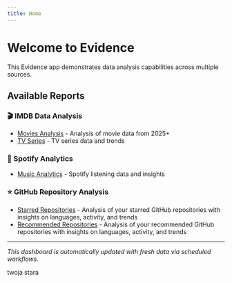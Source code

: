 ```yaml
---
title: Home
---
```


# Welcome to Evidence

This Evidence app demonstrates data analysis capabilities across multiple sources.

## Available Reports

### 🎬 IMDB Data Analysis
- [Movies Analysis](./imdb/movies) - Analysis of movie data from 2025+
- [TV Series](./imdb/tvseries) - TV series data and trends

### 🎵 Spotify Analytics  
- [Music Analytics](./spoti/) - Spotify listening data and insights

### ⭐ GitHub Repository Analysis
- [Starred Repositories](./github_data/starred) - Analysis of your starred GitHub repositories with insights on languages, activity, and trends
- [Recommended Repositories](./github_data/recommendations) - Analysis of your recommended GitHub repositories with insights on languages, activity, and trends

---

*This dashboard is automatically updated with fresh data via scheduled workflows.*

twoja stara